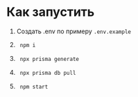 # Как запустить
1. Создать .env по примеру `.env.example`
2. ```bash 
    npm i
    ```
3. ```bash
    npx prisma generate
    ```
4. ```bash
    npx prisma db pull
    ```
5. ```bash
    npm start
    ```
